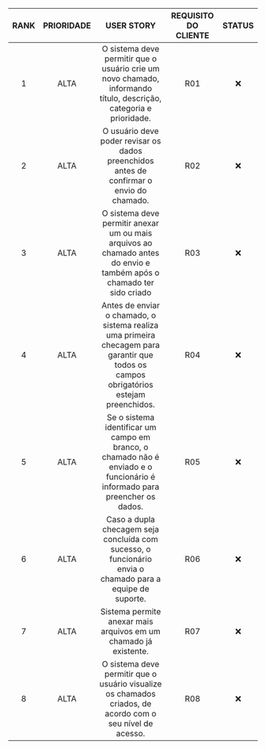 | RANK | PRIORIDADE | USER STORY                                                                                                                             | REQUISITO DO CLIENTE | STATUS |
| :--: | :--------: | :------------------------------------------------------------------------------------------------------------------------------------: | :------------------: | :----: | 
|   1  |    ALTA    | O sistema deve permitir que o usuário crie um novo chamado, informando título, descrição, categoria e prioridade.                      |          R01         |   ❌   |
|   2  |    ALTA    | O usuário deve poder revisar os dados preenchidos antes de confirmar o envio do chamado.                                               |          R02         |   ❌   |
|   3  |    ALTA    | O sistema deve permitir anexar um ou mais arquivos ao chamado antes do envio e também após o chamado ter sido criado                   |          R03         |   ❌   |
|   4  |    ALTA    | Antes de enviar o chamado, o sistema realiza uma primeira checagem para garantir que todos os campos obrigatórios estejam preenchidos. |          R04         |   ❌   |
|   5  |    ALTA    | Se o sistema identificar um campo em branco, o chamado não é enviado e o funcionário é informado para preencher os dados.              |          R05         |   ❌   |
|   6  |    ALTA    | Caso a dupla checagem seja concluída com sucesso, o funcionário envia o chamado para a equipe de suporte.                              |          R06         |   ❌   |
|   7  |    ALTA    | Sistema permite anexar mais arquivos em um chamado já existente.                                                                       |          R07         |   ❌   |
|   8  |    ALTA    | O sistema deve permitir que o usuário visualize os chamados criados, de acordo com o seu nível de acesso.                              |          R08         |   ❌   |
